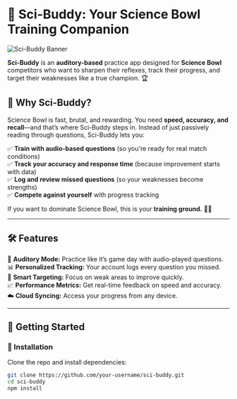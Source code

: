 # 🚀 Sci-Buddy: Your Science Bowl Training Companion  

![Sci-Buddy Banner](https://via.placeholder.com/1200x400?text=Sci-Buddy+-+Train+Smarter)  

**Sci-Buddy** is an **auditory-based** practice app designed for **Science Bowl** competitors who want to sharpen their reflexes, track their progress, and target their weaknesses like a true champion. 🏆  

## 🎯 Why Sci-Buddy?  

Science Bowl is fast, brutal, and rewarding. You need **speed, accuracy, and recall**—and that’s where Sci-Buddy steps in. Instead of just passively reading through questions, Sci-Buddy lets you:  

✅ **Train with audio-based questions** (so you're ready for real match conditions)  
✅ **Track your accuracy and response time** (because improvement starts with data)  
✅ **Log and review missed questions** (so your weaknesses become strengths)  
✅ **Compete against yourself** with progress tracking  

If you want to dominate Science Bowl, this is your **training ground.** 🧠💥  

---

## 🛠 Features  

📢 **Auditory Mode:** Practice like it’s game day with audio-played questions.  
📊 **Personalized Tracking:** Your account logs every question you missed.  
🎯 **Smart Targeting:** Focus on weak areas to improve quickly.  
📈 **Performance Metrics:** Get real-time feedback on speed and accuracy.  
☁️ **Cloud Syncing:** Access your progress from any device.  

---

## 🚀 Getting Started  

### 🔧 Installation  

Clone the repo and install dependencies:  

```sh
git clone https://github.com/your-username/sci-buddy.git
cd sci-buddy
npm install
